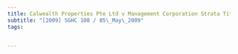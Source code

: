 ```yaml
---
title: Calwealth Properties Pte Ltd v Management Corporation Strata Title Plan No 562 
subtitle: "[2009] SGHC 108 / 05\_May\_2009"
tags:


---
```


